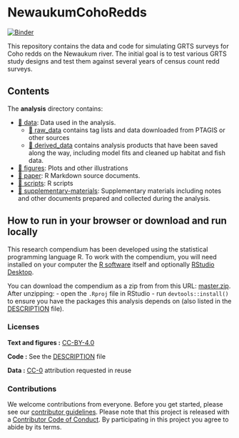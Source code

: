 
<!-- README.md is generated from README.Rmd. Please edit that file -->

# NewaukumCohoRedds

[![Binder](https://mybinder.org/badge_logo.svg)](https://mybinder.org/v2/gh/KevinSee/NewaukumCohoRedds/master?urlpath=rstudio)

This repository contains the data and code for simulating GRTS surveys
for Coho redds on the Newaukum river. The initial goal is to test
various GRTS study designs and test them against several years of census
count redd surveys.

## Contents

The **analysis** directory contains:

-   [:file_folder: data](/analysis/data): Data used in the analysis.
    -   [:file_folder: raw_data](/analysis/data/raw_data) contains tag
        lists and data downloaded from PTAGIS or other sources
    -   [:file_folder: derived_data](/analysis/data/derived_data)
        contains analysis products that have been saved along the way,
        including model fits and cleaned up habitat and fish data.
-   [:file_folder: figures](/analysis/figures): Plots and other
    illustrations
-   [:file_folder: paper](/analysis/paper): R Markdown source documents.
-   [:file_folder: scripts](/analysis/scripts): R scripts  
-   [:file_folder:
    supplementary-materials](/analysis/supplementary-materials):
    Supplementary materials including notes and other documents prepared
    and collected during the analysis.

## How to run in your browser or download and run locally

This research compendium has been developed using the statistical
programming language R. To work with the compendium, you will need
installed on your computer the [R
software](https://cloud.r-project.org/) itself and optionally [RStudio
Desktop](https://rstudio.com/products/rstudio/download/).

You can download the compendium as a zip from from this URL:
[master.zip](/archive/master.zip). After unzipping: - open the `.Rproj`
file in RStudio - run `devtools::install()` to ensure you have the
packages this analysis depends on (also listed in the
[DESCRIPTION](/DESCRIPTION) file).

### Licenses

**Text and figures :**
[CC-BY-4.0](http://creativecommons.org/licenses/by/4.0/)

**Code :** See the [DESCRIPTION](DESCRIPTION) file

**Data :** [CC-0](http://creativecommons.org/publicdomain/zero/1.0/)
attribution requested in reuse

### Contributions

We welcome contributions from everyone. Before you get started, please
see our [contributor guidelines](CONTRIBUTING.md). Please note that this
project is released with a [Contributor Code of Conduct](CONDUCT.md). By
participating in this project you agree to abide by its terms.
